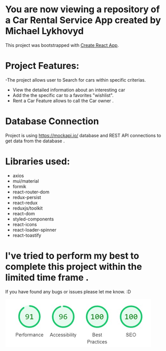 # You are now viewing a repository of a Car Rental Service App created by Michael Lykhovyd

This project was bootstrapped with [Create React App](https://github.com/facebook/create-react-app).

# Project Features:

-The project allows user to Search for cars within specific criterias.
- View the detailed information about an interesting car
- Add the the specific car to a favorites "wishlist".
- Rent a Car Feature allows to call the Car owner .

# Database Connection

Project is using https://mockapi.io/ database and REST API connections to get data from the database .

# Libraries used:

- axios
- mui/material
- formik
- react-router-dom
- redux-persist
- react-redux
- reduxjs/toolkit
- react-dom
- styled-components
- react-icons
- react-loader-spinner
- react-toastify

# I've tried to perform my best to complete this project within the limited time frame .
If you have found any bugs or issues please let me know.  :D

![LightHouse Results](./src/images/lighthouse.jpg)

